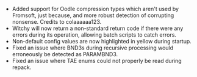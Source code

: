 * Added support for Oodle compression types which aren't used by Fromsoft, just because, and more robust detection of corrupting nonsense. Credits to colaaaaaa123.
* Witchy will now return a non-standard return code if there were any errors during its operation, allowing batch scripts to catch errors.
* Non-default config values are now highlighted in yellow during startup.
* Fixed an issue where BND3s during recursive processing would erroneously be detected as PARAMBND3.
* Fixed an issue where TAE enums could not properly be read during repack.